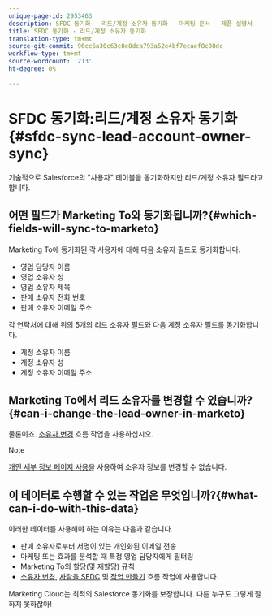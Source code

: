```yaml
---
unique-page-id: 2953463
description: SFDC 동기화 - 리드/계정 소유자 동기화 - 마케팅 문서 - 제품 설명서
title: SFDC 동기화 - 리드/계정 소유자 동기화
translation-type: tm+mt
source-git-commit: 96cc6a30c63c8e8dca793a52e4bf7ecaef8c08dc
workflow-type: tm+mt
source-wordcount: '213'
ht-degree: 0%

---
```



# SFDC 동기화:리드/계정 소유자 동기화 {#sfdc-sync-lead-account-owner-sync}

기술적으로 Salesforce의 &quot;사용자&quot; 테이블을 동기화하지만 리드/계정 소유자 필드라고 합니다.

## 어떤 필드가 Marketing To와 동기화됩니까?{#which-fields-will-sync-to-marketo}

Marketing To에 동기화된 각 사용자에 대해 다음 소유자 필드도 동기화합니다.

* 영업 담당자 이름
* 영업 소유자 성
* 영업 소유자 제목
* 판매 소유자 전화 번호
* 판매 소유자 이메일 주소

각 연락처에 대해 위의 5개의 리드 소유자 필드와 다음 계정 소유자 필드를 동기화합니다.

* 계정 소유자 이름
* 계정 소유자 성
* 계정 소유자 이메일 주소

## Marketing To에서 리드 소유자를 변경할 수 있습니까?{#can-i-change-the-lead-owner-in-marketo}

물론이죠. [소유자 변경](../../../../product-docs/core-marketo-concepts/smart-campaigns/salesforce-flow-actions/change-owner.md) 흐름 작업을 사용하십시오.

>[!NOTE]
>
>[개인 세부 정보 페이지 사용](../../../../product-docs/core-marketo-concepts/smart-lists-and-static-lists/managing-people-in-smart-lists/using-the-person-detail-page.md)을 사용하여 소유자 정보를 변경할 수 없습니다.

## 이 데이터로 수행할 수 있는 작업은 무엇입니까?{#what-can-i-do-with-this-data}

이러한 데이터를 사용해야 하는 이유는 다음과 같습니다.

* 판매 소유자로부터 서명이 있는 개인화된 이메일 전송
* 마케팅 또는 효과를 분석할 때 특정 영업 담당자에게 필터링
* Marketing To의 할당(및 재할당) 규칙
* [소유자 변경](../../../../product-docs/core-marketo-concepts/smart-campaigns/salesforce-flow-actions/change-owner.md), [사람을 SFDC](../../../../product-docs/core-marketo-concepts/smart-campaigns/salesforce-flow-actions/sync-person-to-sfdc.md) 및 [작업 만들기](../../../../product-docs/core-marketo-concepts/smart-campaigns/salesforce-flow-actions/create-task.md) 흐름 작업에 사용합니다.

Marketing Cloud는 최적의 Salesforce 동기화를 보장합니다. 다른 누구도 그렇게 잘하지 못하잖아!
